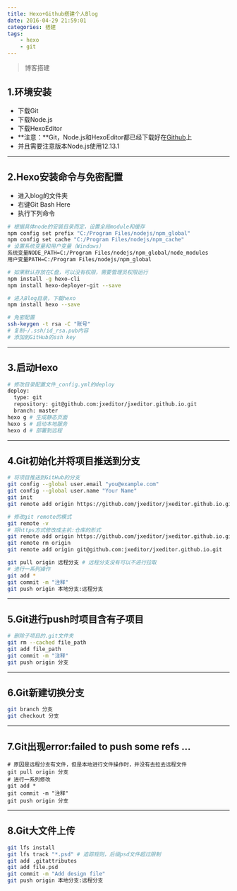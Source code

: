 ```yaml
---
title: Hexo+Github搭建个人Blog
date: 2016-04-29 21:59:01
categories: 搭建
tags: 
    - hexo
    - git
---
```


> 博客搭建
 
<!-- more -->

## 1.环境安装
- 下载Git
- 下载Node.js
- 下载HexoEditor
- **注意：**Git，Node.js和HexoEditor都已经下载好在[Github](https://github.com/jxeditor/jxeditor.github.io)上
- 并且需要注意版本Node.js使用12.13.1

---

## 2.Hexo安装命令与免密配置
- 进入blog的文件夹
- 右键Git Bash Here
- 执行下列命令

```bash
# 根据具体node的安装目录而定，设置全局module和缓存
npm config set prefix "C:/Program Files/nodejs/npm_global"
npm config set cache "C:/Program Files/nodejs/npm_cache"
# 设置系统变量和用户变量（Windows）
系统变量NODE_PATH=C:/Program Files/nodejs/npm_global/node_modules
用户变量PATH=C:/Program Files/nodejs/npm_global

# 如果默认存放在C盘，可以没有权限，需要管理员权限运行
npm install -g hexo-cli
npm install hexo-deployer-git --save

# 进入Blog目录，下载hexo
npm install hexo --save

# 免密配置
ssh-keygen -t rsa -C "账号"
# 复制~/.ssh/id_rsa.pub内容
# 添加到GitHub的ssh key
```

---

## 3.启动Hexo
```bash
# 修改目录配置文件_config.yml的deploy
deploy:
  type: git
  repository: git@github.com:jxeditor/jxeditor.github.io.git
  branch: master
hexo g # 生成静态页面
hexo s # 启动本地服务
hexo d # 部署到远程
```

---

## 4.Git初始化并将项目推送到分支
```bash
# 将项目推送到GitHub的分支
git config --global user.email "you@example.com"
git config --global user.name "Your Name"
git init
git remote add origin https://github.com/jxeditor/jxeditor.github.io.git

# 修改git remote的模式
git remote -v
# 将https方式修改成主机:仓库的形式
git remote add origin https://github.com/jxeditor/jxeditor.github.io.git
git remote rm origin
git remote add origin git@github.com:jxeditor/jxeditor.github.io.git

git pull origin 远程分支 # 远程分支没有可以不进行拉取
# 进行一系列操作
git add *
git commit -m "注释"
git push origin 本地分支:远程分支
```

---

## 5.Git进行push时项目含有子项目
```bash
# 删除子项目的.git文件夹
git rm --cached file_path
git add file_path
git commit -m "注释"
git push origin 分支
```

---

## 6.Git新建切换分支
```bash
git branch 分支
git checkout 分支
```

---

## 7.Git出现error:failed to push some refs ...
```
# 原因是远程分支有文件，但是本地进行文件操作时，并没有去拉去远程文件
git pull origin 分支
# 进行一系列修改
git add *
git commit -m "注释"
git push origin 分支
```

---

## 8.Git大文件上传
```bash
git lfs install
git lfs track "*.psd" # 追踪规则，后缀psd文件超过限制
git add .gitattributes
git add file.psd
git commit -m "Add design file"
git push origin 本地分支:远程分支
```
